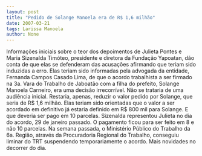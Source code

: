 ```yaml
---
layout: post
title: "Pedido de Solange Manoela era de R$ 1,6 milhão"
date: 2007-03-21
tags: Larissa Manoela
author: None
---
```

Informações iniciais sobre o teor dos depoimentos de Julieta Pontes e Maria Sizenalda Timóteo, presidente e diretora da Fundação Yapoatan,&nbsp;dão conta de que elas se defenderam das acusações afirmando que teriam sido induzidas a erro.
Elas teriam sido informadas pela advogada da entidade, Fernanda Campos Casado Lima, de que o acordo trabalhista a ser firmado na 3a. Vara do Trabalho de Jaboatão com a filha do prefeito, Solange Manoela Carneiro, era uma decisão irrecorrível. Não se trataria de uma audiência inicial.
Restaria, apenas, reduzir o valor pedido por Solange, que seria de R$ 1,6 milhão. 
Elas teriam sido orientadas que o valor a ser acordado em definitivo já estaria definido em R$ 800 mil para Solange. E que deveria ser pago em 10 parcelas.
Sizenalda representou Julieta no dia do acordo, 29 de janeiro passado. O pagamento ficou para ser feito em 8 e não 10 parcelas. 
Na semana passada, o Ministério Público do Trabalho da 6a. Região, através da Procuradoria Regional do Trabalho, conseguiu liminar do TRT suspendendo temporariamente o acordo.
Mais novidades no decorrer do dia. 